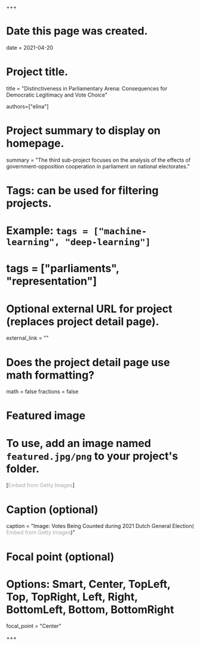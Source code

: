 +++
# Date this page was created.
date = 2021-04-20

# Project title.
title = "Distinctiveness in Parliamentary Arena: Consequences for Democratic Legitimacy and Vote Choice"

authors=["elina"]

# Project summary to display on homepage.
summary = "The third sub-project focuses on the analysis of the effects of government-opposition cooperation in parliament on national electorates."

# Tags: can be used for filtering projects.
# Example: `tags = ["machine-learning", "deep-learning"]`
# tags = ["parliaments", "representation"]

# Optional external URL for project (replaces project detail page).
external_link = ""

# Does the project detail page use math formatting?
math = false
fractions = false

# Featured image
# To use, add an image named `featured.jpg/png` to your project's folder. 
[<a id='zF0y96wZTFJajat8XmR9hg' class='gie-single' href='http://www.gettyimages.co.uk/detail/1307651006' target='_blank' style='color:#a7a7a7;text-decoration:none;font-weight:normal !important;border:none;display:inline-block;'>Embed from Getty Images</a><script>window.gie=window.gie||function(c){(gie.q=gie.q||[]).push(c)};gie(function(){gie.widgets.load({id:'zF0y96wZTFJajat8XmR9hg',sig:'rOYo9NsbcP5yHEl0k-TeLgpIp1MEkepWKxZ2nhFGRxg=',w:'594px',h:'396px',items:'1307651006',caption: true ,tld:'co.uk',is360: false })});</script><script src='//embed-cdn.gettyimages.com/widgets.js' charset='utf-8' async></script>]
  # Caption (optional)
  caption = "Image: Votes Being Counted during 2021 Dutch General Election(<a id='zF0y96wZTFJajat8XmR9hg' class='gie-single' href='http://www.gettyimages.co.uk/detail/1307651006' target='_blank' style='color:#a7a7a7;text-decoration:none;font-weight:normal !important;border:none;display:inline-block;'>Embed from Getty Images</a><script>window.gie=window.gie||function(c){(gie.q=gie.q||[]).push(c)};gie(function(){gie.widgets.load({id:'zF0y96wZTFJajat8XmR9hg',sig:'rOYo9NsbcP5yHEl0k-TeLgpIp1MEkepWKxZ2nhFGRxg=',w:'594px',h:'396px',items:'1307651006',caption: true ,tld:'co.uk',is360: false })});</script><script src='//embed-cdn.gettyimages.com/widgets.js' charset='utf-8' async></script>)"
  
  # Focal point (optional)
  # Options: Smart, Center, TopLeft, Top, TopRight, Left, Right, BottomLeft, Bottom, BottomRight
  focal_point = "Center"

  
+++


